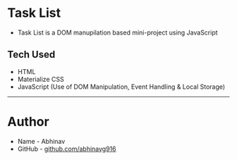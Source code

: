 # Task List

- Task List is a DOM manupilation based mini-project using JavaScript

## Tech Used

- HTML
- Materialize CSS
- JavaScript (Use of DOM Manipulation, Event Handling & Local Storage)

---

# Author

- Name - Abhinav
- GitHub - [github.com/abhinavg916](https://github.com/abhinavg916)
